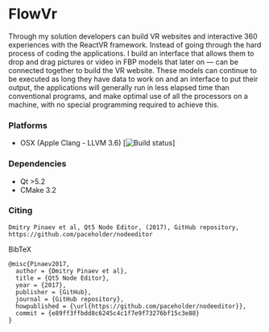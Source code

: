 # FlowVr

Through my solution developers can build VR websites and interactive 360 experiences with the ReactVR framework. Instead of going through the hard process of coding the applications. I build an interface that allows them to drop and drag pictures or video in FBP models that later on — can be connected together to build the VR website. These models can continue to be executed as long they have data to work on and an interface to put their output, the applications will generally run in less elapsed time than conventional programs, and make optimal use of all the processors on a machine, with no special programming required to achieve this.

### Platforms

* OSX (Apple Clang - LLVM 3.6) [![Build status](https://ci.appveyor.com/api/projects/status/wxp47wv3uyyiujjw/branch/master?svg=true)]

### Dependencies

* Qt >5.2
* CMake 3.2

### Citing

    Dmitry Pinaev et al, Qt5 Node Editor, (2017), GitHub repository, https://github.com/paceholder/nodeeditor

BibTeX

    @misc{Pinaev2017,
      author = {Dmitry Pinaev et al},
      title = {Qt5 Node Editor},
      year = {2017},
      publisher = {GitHub},
      journal = {GitHub repository},
      howpublished = {\url{https://github.com/paceholder/nodeeditor}},
      commit = {e89ff3ffbdd8c6245c4c1f7e9f73276bf15c3e88}
    }
